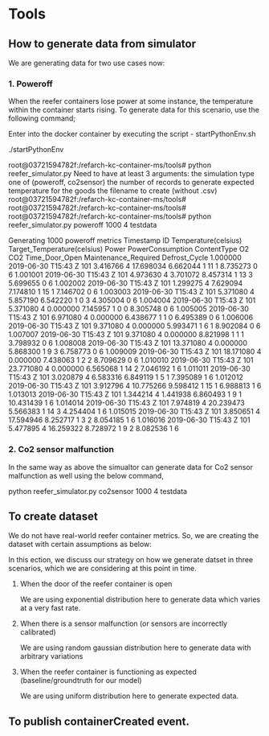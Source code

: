 # Tools


## How to generate data from simulator

We are generating data for two use cases now:

### 1. Poweroff
When the reefer containers lose power at some instance, the temperature within the container starts rising. To generate data for this scenario, use the following command;

 Enter into the docker container by executing the script - startPythonEnv.sh

 ./startPythonEnv 

root@03721594782f:/refarch-kc-container-ms/tools# python reefer_simulator.py 
Need to have at least 3 arguments: 
	the simulation type one of (poweroff, co2sensor)
	the number of records to generate
	expected temperature for the goods
	the filename to create (without .csv)
root@03721594782f:/refarch-kc-container-ms/tools# 
root@03721594782f:/refarch-kc-container-ms/tools# 
root@03721594782f:/refarch-kc-container-ms/tools# python reefer_simulator.py poweroff 1000 4 testdata

Generating  1000  poweroff metrics
                    Timestamp   ID  Temperature(celsius) Target_Temperature(celsius)      Power  PowerConsumption ContentType  O2 CO2  Time_Door_Open Maintenance_Required Defrost_Cycle
1.000000  2019-06-30 T15:43 Z  101              3.416766                           4  17.698034          6.662044           1  11   1        8.735273                    0             6
1.001001  2019-06-30 T15:43 Z  101              4.973630                           4   3.701072          8.457314           1  13   3        5.699655                    0             6
1.002002  2019-06-30 T15:43 Z  101              1.299275                           4   7.629094          7.174810           1  15   1        7.146702                    0             6
1.003003  2019-06-30 T15:43 Z  101              5.371080                           4   5.857190          6.542220           1   0   3        4.305004                    0             6
1.004004  2019-06-30 T15:43 Z  101              5.371080                           4   0.000000          7.145957           1   0   0        8.305748                    0             6
1.005005  2019-06-30 T15:43 Z  101              6.971080                           4   0.000000          6.438677           1   1   0        6.495389                    0             6
1.006006  2019-06-30 T15:43 Z  101              9.371080                           4   0.000000          5.993471           1   6   1        8.902084                    0             6
1.007007  2019-06-30 T15:43 Z  101              9.371080                           4   0.000000          8.821998           1   1   1        3.798932                    0             6
1.008008  2019-06-30 T15:43 Z  101             13.371080                           4   0.000000          5.868300           1   9   3        6.758773                    0             6
1.009009  2019-06-30 T15:43 Z  101             18.171080                           4   0.000000          7.438063           1   2   2        8.709629                    0             6
1.010010  2019-06-30 T15:43 Z  101             23.771080                           4   0.000000          6.565068           1  14   2        7.046192                    1             6
1.011011  2019-06-30 T15:43 Z  101              3.020879                           4   6.583316          6.849119           1   5   1        7.395089                    1             6
1.012012  2019-06-30 T15:43 Z  101              3.912796                           4  10.775266          9.598412           1  15   1        6.988813                    1             6
1.013013  2019-06-30 T15:43 Z  101              1.344214                           4   1.441938          6.860493           1   9   1       10.431439                    1             6
1.014014  2019-06-30 T15:43 Z  101              7.974819                           4  20.239473          5.566383           1  14   3        4.254404                    1             6
1.015015  2019-06-30 T15:43 Z  101              3.850651                           4  17.594946          8.252717           1   3   2        8.054185                    1             6
1.016016  2019-06-30 T15:43 Z  101              5.477895                           4  16.259322          8.728972           1   9   2        8.082536                    1             6


### 2. Co2 sensor malfunction
In the same way as above the simualtor can generate data for Co2 sensor malfunction as well using the below command,

python reefer_simulator.py co2sensor 1000 4 testdata


## To create dataset
We do not have real-world reefer container metrics. So, we are creating the dataset with certain assumptions as below:

In this ection, we discuss our strategy on how we generate datset in three scenarios, which we are considering at this point in time.

1. When the door of the reefer container is open

    We are using exponential distribution here to generate data which varies at a very fast rate.

2. When there is a sensor malfunction (or sensors are incorrectly calibrated)

    We are using random gaussian distribution here to generate data with arbitrary variations

3. When the reefer container is functioning as expected (baseline/groundtruth for our model)

    We are using uniform distribution here to generate expected data.

## To publish containerCreated event. 
